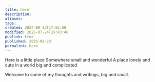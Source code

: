 ```yaml
---
title: here
description: 
aliases: 
tags: 
created: 2024-08-13T17:03:00
modified: 2025-07-24T19:43:48
publish: true
published: 2025-02-23
permalink: here
---
```


Here is a little place
Somewhere small and wonderful
A place lonely and cute
In a world big and complicated

Welcome to some of my thoughts and writings, big and small. 
